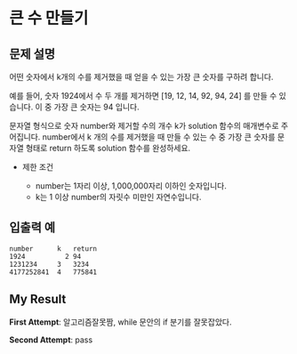 # 큰 수 만들기

## 문제 설명

어떤 숫자에서 k개의 수를 제거했을 때 얻을 수 있는 가장 큰 숫자를 구하려 합니다.

예를 들어, 숫자 1924에서 수 두 개를 제거하면 [19, 12, 14, 92, 94, 24] 를 만들 수 있습니다. 이 중 가장 큰 숫자는 94 입니다.

문자열 형식으로 숫자 number와 제거할 수의 개수 k가 solution 함수의 매개변수로 주어집니다. number에서 k 개의 수를 제거했을 때 만들 수 있는 수 중 가장 큰 숫자를 문자열 형태로 return 하도록 solution 함수를 완성하세요.

- 제한 조건

  - number는 1자리 이상, 1,000,000자리 이하인 숫자입니다.
  - k는 1 이상 number의 자릿수 미만인 자연수입니다.

## 입출력 예

```
number	    k	return
1924	      2	94
1231234	    3	3234
4177252841	4	775841
```

## My Result

**First Attempt**: 알고리즘잘못짬, while 문안의 if 분기를 잘못잡았다.

**Second Attempt**: pass
